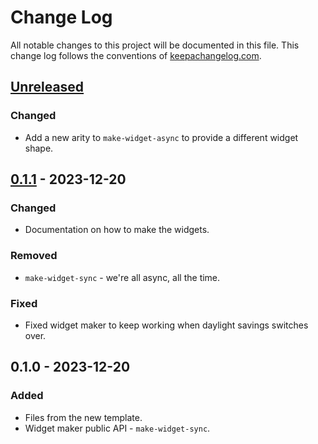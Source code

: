 # Change Log
All notable changes to this project will be documented in this file. This change log follows the conventions of [keepachangelog.com](http://keepachangelog.com/).

## [Unreleased]
### Changed
- Add a new arity to `make-widget-async` to provide a different widget shape.

## [0.1.1] - 2023-12-20
### Changed
- Documentation on how to make the widgets.

### Removed
- `make-widget-sync` - we're all async, all the time.

### Fixed
- Fixed widget maker to keep working when daylight savings switches over.

## 0.1.0 - 2023-12-20
### Added
- Files from the new template.
- Widget maker public API - `make-widget-sync`.

[Unreleased]: https://sourcehost.site/your-name/sequencer/compare/0.1.1...HEAD
[0.1.1]: https://sourcehost.site/your-name/sequencer/compare/0.1.0...0.1.1
